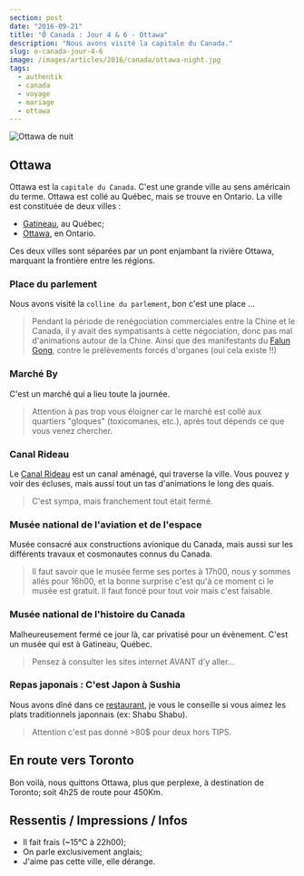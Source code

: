 ```yaml
---
section: post
date: "2016-09-21"
title: "Ô Canada : Jour 4 & 6 - Ottawa"
description: "Nous avons visité la capitale du Canada."
slug: o-canada-jour-4-6
image: /images/articles/2016/canada/ottawa-night.jpg
tags:
  - authentik
  - canada
  - voyage
  - mariage
  - ottawa
---
```


![Ottawa de nuit](/images/articles/2016/canada/ottawa-night.jpg)

## Ottawa

Ottawa est la `capitale du Canada`. C'est une grande ville au sens américain du terme.
Ottawa est collé au Québec, mais se trouve en Ontario. La ville est constituée de deux villes :

  * [Gatineau](https://fr.wikipedia.org/wiki/Gatineau), au Québec;
  * [Ottawa](https://fr.wikipedia.org/wiki/Ottawa), en Ontario.

Ces deux villes sont séparées par un pont enjambant la rivière Ottawa, marquant la frontière entre les régions.

### Place du parlement

Nous avons visité la `colline du parlement`, bon c'est une place ...

> Pendant la période de renégociation commerciales entre la Chine et le Canada, il y avait des sympatisants à cette négociation, donc pas mal d'animations autour de la Chine. Ainsi que des manifestants du [Falun Gong](https://fr.wikipedia.org/wiki/Falun_Gong), contre le prélèvements forcés d'organes (oui cela existe !!)

### Marché By

C'est un marché qui a lieu toute la journée.

> Attention à pas trop vous éloigner car le marché est collé aux quartiers "gloques" (toxicomanes, etc.), après tout dépends ce que vous venez chercher.

### Canal Rideau

Le [Canal Rideau](https://fr.wikipedia.org/wiki/Canal_Rideau) est un canal aménagé, qui traverse la ville.
Vous pouvez y voir des écluses, mais aussi tout un tas d'animations le long des quais.

> C'est sympa, mais franchement tout était fermé.

### Musée national de l'aviation et de l'espace

Musée consacré aux constructions avionique du Canada, mais aussi sur les différents travaux et cosmonautes connus du Canada.

> Il faut savoir que le musée ferme ses portes à 17h00, nous y sommes allés pour 16h00, et la bonne surprise c'est qu'à ce moment ci le musée est gratuit. Il faut foncé pour tout voir mais c'est faisable.

### Musée national de l'histoire du Canada

Malheureusement fermé ce jour là, car privatisé pour un évènement.
C'est un musée qui est à Gatineau, Québec.

> Pensez à consulter les sites internet AVANT d'y aller...

### Repas japonais : C'est Japon à Sushia

Nous avons dîné dans ce [restaurant](http://www.japaninottawa.com/), je vous le conseille si vous aimez les plats traditionnels japonnais (ex: Shabu Shabu).

> Attention c'est pas donné >80$ pour deux hors TIPS.

## En route vers Toronto

Bon voilà, nous quittons Ottawa, plus que perplexe, à destination de Toronto; soit 4h25 de route pour 450Km.

## Ressentis / Impressions / Infos

  * Il fait frais (~15°C à 22h00);
  * On parle exclusivement anglais;
  * J'aime pas cette ville, elle dérange.
